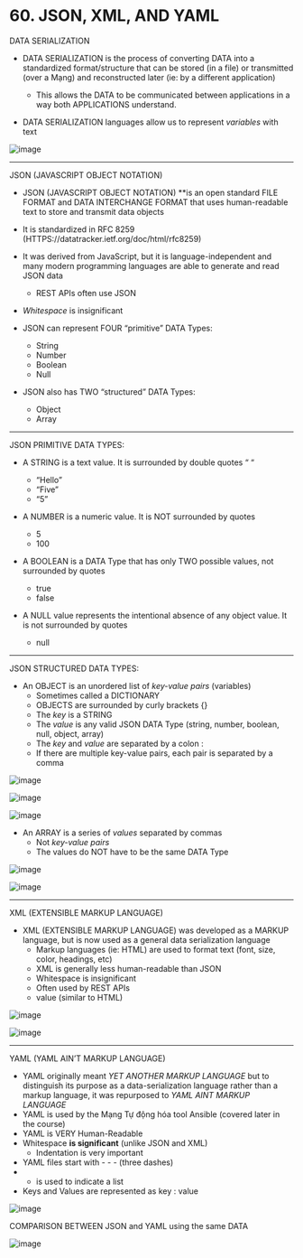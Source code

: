 # 60. JSON, XML, AND YAML

DATA SERIALIZATION

- DATA SERIALIZATION is the process of converting DATA into a standardized format/structure that can be stored (in a file) or transmitted (over a Mạng) and reconstructed later (ie: by a different application)
    - This allows the DATA to be communicated between applications in a way both APPLICATIONS understand.

- DATA SERIALIZATION languages allow us to represent *variables* with text

![image](https://github.com/psaumur/CCNA/assets/106411237/f09eeeba-7779-40c8-af18-f1227bf0cf47)

---

JSON (JAVASCRIPT OBJECT NOTATION)

- JSON (JAVASCRIPT OBJECT NOTATION) **is an open standard FILE FORMAT and DATA INTERCHANGE FORMAT that uses human-readable text to store and transmit data objects

- It is standardized in RFC 8259 (HTTPS://datatracker.ietf.org/doc/html/rfc8259)
- It was derived from JavaScript, but it is language-independent and many modern programming languages are able to generate and read JSON data
    - REST APIs often use JSON
- *Whitespace* is insignificant

- JSON can represent FOUR “primitive” DATA Types:
    - String
    - Number
    - Boolean
    - Null

- JSON also has TWO “structured” DATA Types:
    - Object
    - Array

---

JSON PRIMITIVE DATA TYPES:

- A STRING is a text value. It is surrounded by double quotes “ “
    - “Hello”
    - “Five”
    - “5”

- A NUMBER is a numeric value. It is NOT surrounded by quotes
    - 5
    - 100
    
- A BOOLEAN is a DATA Type that has only TWO possible values, not surrounded by quotes
    - true
    - false

- A NULL value represents the intentional absence of any object value. It is not surrounded by quotes
    - null

---

JSON STRUCTURED DATA TYPES:

- An OBJECT is an unordered list of *key-value pairs* (variables)
    - Sometimes called a DICTIONARY
    - OBJECTS are surrounded by curly brackets {}
    - The *key* is a STRING
    - The *value* is any valid JSON DATA Type (string, number, boolean, null, object, array)
    - The *key* and *value* are separated by a colon :
    - If there are multiple key-value pairs, each pair is separated by a comma

![image](https://github.com/psaumur/CCNA/assets/106411237/24a15571-bb9f-43b4-889f-69f23ffb91bc)

![image](https://github.com/psaumur/CCNA/assets/106411237/b66f041d-2449-43f0-8a04-2c0da5391411)

![image](https://github.com/psaumur/CCNA/assets/106411237/54d69eed-4369-4ef6-a437-6b5ecce14586)

- An ARRAY is a series of *values* separated by commas
    - Not *key-value pairs*
    - The values do NOT have to be the same DATA Type

![image](https://github.com/psaumur/CCNA/assets/106411237/3212f472-f966-49e5-9b9a-7bedcfe47487)

![image](https://github.com/psaumur/CCNA/assets/106411237/f8075e93-2be7-4b2e-a2af-968961bbc5a7)

---

XML (EXTENSIBLE MARKUP LANGUAGE)

- XML (EXTENSIBLE MARKUP LANGUAGE) was developed as a MARKUP language, but is now used as a general data serialization language
    - Markup languages (ie: HTML) are used to format text (font, size, color, headings, etc)
    - XML is generally less human-readable than JSON
    - Whitespace is insignificant
    - Often used by REST APIs
    - <key> value </key> (similar to HTML)

![image](https://github.com/psaumur/CCNA/assets/106411237/f954b0ef-f563-4536-94c8-334b6d8f97c6)

![image](https://github.com/psaumur/CCNA/assets/106411237/948dae9e-b59b-4607-8e6d-b39837baba70)

---

YAML (YAML AIN’T MARKUP LANGUAGE)

- YAML originally meant *YET ANOTHER MARKUP LANGUAGE* but to distinguish its purpose as a data-serialization language rather than a markup language, it was repurposed to *YAML AINT MARKUP LANGUAGE*
- YAML is used by the Mạng Tự động hóa tool Ansible (covered later in the course)
- YAML is VERY Human-Readable
- Whitespace **is significant** (unlike JSON and XML)
    - Indentation is very important
- YAML files start with - - - (three dashes)
- - is used to indicate a list
- Keys and Values are represented as key : value

![image](https://github.com/psaumur/CCNA/assets/106411237/ecfa3659-4bc3-4596-9f11-10d2644eac1a)

COMPARISON BETWEEN JSON and YAML using the same DATA

![image](https://github.com/psaumur/CCNA/assets/106411237/16e0e98b-5653-4f8a-a388-1706f91a30d4)
